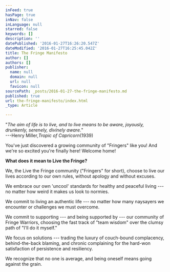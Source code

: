 ```yaml
---
inFeed: true
hasPage: true
inNav: false
inLanguage: null
starred: false
keywords: []
description: ''
datePublished: '2016-01-27T16:26:20.547Z'
dateModified: '2016-01-27T16:25:45.042Z'
title: The Fringe Manifesto
author: []
authors: []
publisher:
  name: null
  domain: null
  url: null
  favicon: null
sourcePath: _posts/2016-01-27-the-fringe-manifesto.md
published: true
url: the-fringe-manifesto/index.html
_type: Article

---
```

"_The aim of life is to live, and to live means to be aware, joyously, drunkenly, serenely, divinely aware._"  
---Henry Miller,_Tropic of Capricorn_(1939)

You've just discovered a growing community of "Fringers" like you! And we're so excited you're finally here! Welcome home!

**What does it mean to Live the Fringe?**

We, the Live the Fringe community ("Fringers" for short), choose to live our lives according to our own rules, without apology and without excuses.

We embrace our own 'uncool' standards for healthy and peaceful living --- no matter how weird it makes us look to normies.

We commit to living an authentic life --- no matter how many naysayers we encounter or challenges we must overcome.

We commit to supporting --- and being supported by --- our community of Fringe Warriors, choosing the fast track of "team wisdom" over the clumsy path of "I'll do it myself."

We focus on solutions --- trading the luxury of couch-bound complacency, behind-the-back blaming, and chronic complaining for the hard-won satisfaction of persistence and resiliency.

We recognize that no one is average, and being oneself means going against the grain.